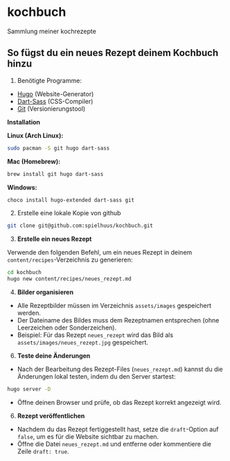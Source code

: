 # kochbuch

Sammlung meiner kochrezepte

## So fügst du ein neues Rezept deinem Kochbuch hinzu

1. Benötigte Programme:  
- [Hugo](https://gohugo.io/) (Website-Generator)  
- [Dart-Sass](https://sass-lang.com/dart-sass/) (CSS-Compiler)  
- [Git](https://git-scm.com/) (Versionierungstool)  

**Installation**

**Linux (Arch Linux):**
```bash
sudo pacman -S git hugo dart-sass 
```
**Mac (Homebrew):**

```bash
brew install git hugo dart-sass 
```

**Windows:**

```sh
choco install hugo-extended dart-sass git
```

2. Erstelle eine lokale Kopie von github

```bash
git clone git@github.com:spielhuus/kochbuch.git
```

3. **Erstelle ein neues Rezept**  

Verwende den folgenden Befehl, um ein neues Rezept in deinem `content/recipes`-Verzeichnis zu generieren:  

```bash
cd kochbuch
hugo new content/recipes/neues_rezept.md 
```

4. **Bilder organisieren**  

- Alle Rezeptbilder müssen im Verzeichnis `assets/images` gespeichert werden. 
- Der Dateiname des Bildes muss dem Rezeptnamen entsprechen (ohne Leerzeichen oder Sonderzeichen).  
- Beispiel: Für das Rezept `neues_rezept` wird das Bild als `assets/images/neues_rezept.jpg` gespeichert.

6. **Teste deine Änderungen**  

- Nach der Bearbeitung des Rezept-Files (`neues_rezept.md`) kannst du die Änderungen lokal testen, indem du den Server startest:  

```bash
hugo server -D
```

- Öffne deinen Browser und prüfe, ob das Rezept korrekt angezeigt wird.

6. **Rezept veröffentlichen**  

- Nachdem du das Rezept fertiggestellt hast, setze die `draft`-Option auf
`false`, um es für die Website sichtbar zu machen.  
- Öffne die Datei `neues_rezept.md` und entferne oder kommentiere die Zeile
`draft: true`.

